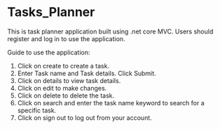 # Tasks_Planner
This is task planner application built using .net core MVC. Users should register and log in to use the application. 

Guide to use the application:

1. Click on create to create a task. 
2. Enter Task name and Task details. Click Submit.
3. Click on details to view task details.
4. Click on edit to make changes.
5. Click on delete to delete the task.
6. Click on search and enter the task name keyword to search for a specific task.
7. Click on sign out to log out from your account.

